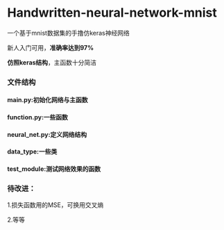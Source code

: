 # Handwritten-neural-network-mnist
一个基于mnist数据集的手撸仿keras神经网络

新人入门可用，**准确率达到97%**

**仿照keras结构**，主函数十分简洁


### 文件结构
  #### main.py:初始化网络与主函数
  #### function.py:一些函数
  #### neural_net.py:定义网络结构
  #### data_type:一些类
  #### test_module:测试网络效果的函数


### 待改进：
  1.损失函数用的MSE，可换用交叉熵
  
  2.等等
